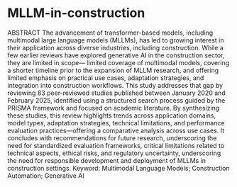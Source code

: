# MLLM-in-construction
ABSTRACT
The advancement of transformer-based models, including multimodal large language models (MLLMs), has led to growing interest in their application across diverse industries, including construction. While a few earlier reviews have explored generative AI in the construction sector, they are limited in scope— limited coverage of multimodal models, covering a shorter timeline prior to the expansion of MLLM research, and offering limited emphasis on practical use cases, adaptation strategies, and integration into construction workflows. This study addresses that gap by reviewing 83 peer-reviewed studies published between January 2020 and February 2025, identified using a structured search process guided by the PRISMA framework and focused on academic literature. By synthesizing these studies, this review highlights trends across application domains, model types, adaptation strategies, technical limitations, and performance evaluation practices—offering a comparative analysis across use cases. It concludes with recommendations for future research, underscoring the need for standardized evaluation frameworks, critical limitations related to technical aspects, ethical risks, and regulatory uncertainty, underscoring the need for responsible development and deployment of MLLMs in construction settings.
Keyword: Multimodal Language Models; Construction Automation; Generative AI
